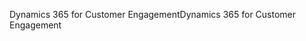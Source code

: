 <span data-ttu-id="04800-101">Dynamics 365 for Customer Engagement</span><span class="sxs-lookup"><span data-stu-id="04800-101">Dynamics 365 for Customer Engagement</span></span>
